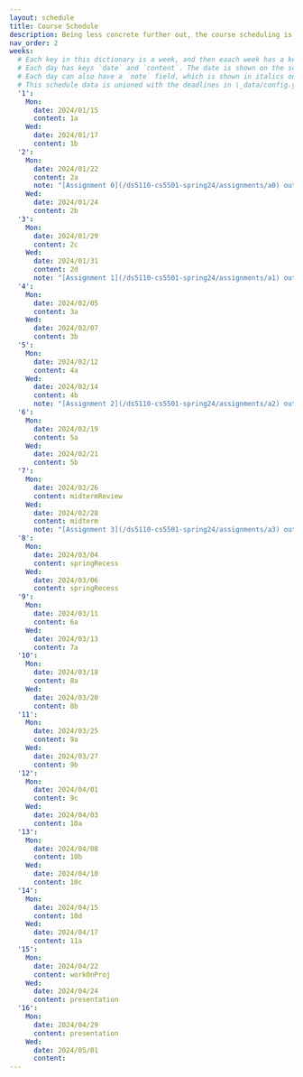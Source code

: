 ```yaml
---
layout: schedule
title: Course Schedule 
description: Being less concrete further out, the course scheduling is tentative and subject to changes.
nav_order: 2
weeks:
  # Each key in this dictionary is a week, and then eaach week has a key in [Mon, Tue, Wed, Thu, Fri].
  # Each day has keys `date` and `content`. The date is shown on the schedule, and `content` is a key into the yml file in \_data/modules.yml. `content` may be an array.
  # Each day can also have a `note` field, which is shown in italics on the calendar.
  # This schedule data is unioned with the deadlines in \_data/config.yml
  '1':
    Mon:
      date: 2024/01/15
      content: 1a
    Wed:
      date: 2024/01/17
      content: 1b
  '2':
    Mon:
      date: 2024/01/22
      content: 2a
      note: "[Assignment 0](/ds5110-cs5501-spring24/assignments/a0) out"
    Wed:
      date: 2024/01/24
      content: 2b
  '3':
    Mon:
      date: 2024/01/29
      content: 2c
    Wed:
      date: 2024/01/31
      content: 2d
      note: "[Assignment 1](/ds5110-cs5501-spring24/assignments/a1) out"
  '4':
    Mon:
      date: 2024/02/05
      content: 3a
    Wed:
      date: 2024/02/07
      content: 3b
  '5':
    Mon:
      date: 2024/02/12
      content: 4a
    Wed:
      date: 2024/02/14
      content: 4b
      note: "[Assignment 2](/ds5110-cs5501-spring24/assignments/a2) out"
  '6':
    Mon:
      date: 2024/02/19
      content: 5a
    Wed:
      date: 2024/02/21
      content: 5b
  '7':
    Mon:
      date: 2024/02/26
      content: midtermReview
    Wed:
      date: 2024/02/28
      content: midterm
      note: "[Assignment 3](/ds5110-cs5501-spring24/assignments/a3) out"
  '8':
    Mon:
      date: 2024/03/04
      content: springRecess
    Wed:
      date: 2024/03/06
      content: springRecess
  '9':
    Mon:
      date: 2024/03/11
      content: 6a
    Wed:
      date: 2024/03/13
      content: 7a
  '10':
    Mon:
      date: 2024/03/18
      content: 8a
    Wed:
      date: 2024/03/20
      content: 8b
  '11':
    Mon:
      date: 2024/03/25
      content: 9a
    Wed:
      date: 2024/03/27
      content: 9b
  '12':
    Mon:
      date: 2024/04/01
      content: 9c
    Wed:
      date: 2024/04/03
      content: 10a
  '13':
    Mon:
      date: 2024/04/08
      content: 10b
    Wed:
      date: 2024/04/10
      content: 10c
  '14':
    Mon:
      date: 2024/04/15
      content: 10d
    Wed:
      date: 2024/04/17
      content: 11a
  '15':
    Mon:
      date: 2024/04/22
      content: workOnProj
    Wed:
      date: 2024/04/24
      content: presentation
  '16':
    Mon:
      date: 2024/04/29
      content: presentation
    Wed:
      date: 2024/05/01
      content: 
---
```

